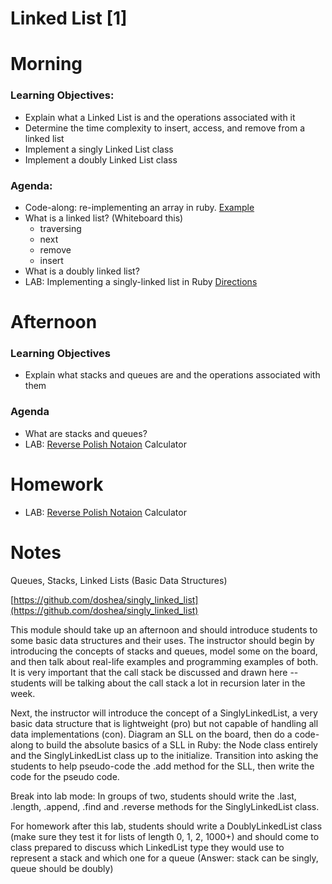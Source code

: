 # Linked List [1]

# Morning

### Learning Objectives:

* Explain what a Linked List is and the operations associated with it
* Determine the time complexity to insert, access, and remove from a linked list
* Implement a singly Linked List class
* Implement a doubly Linked List class

### Agenda:
* Code-along: re-implementing an array in ruby. [Example](http://stackoverflow.com/questions/1571349/can-the-array-be-reinvented-in-ruby/1572035#1572035)
* What is a linked list? (Whiteboard this)
	* traversing 
	* next
	* remove
	* insert
* What is a doubly linked list?
* LAB: Implementing a singly-linked list in Ruby [Directions](https://gist.github.com/sferik/ee96ef15e46548bbb1ea)

# Afternoon

### Learning Objectives

* Explain what stacks and queues are and the operations associated with them


### Agenda

* What are stacks and queues?
* LAB: [Reverse Polish Notaion](linked_lists_lab/reverse_polish/readme.md) Calculator

# Homework

* LAB: [Reverse Polish Notaion](linked_lists_lab/reverse_polish/readme.md) Calculator

# Notes
Queues, Stacks, Linked Lists (Basic Data Structures)

[https://github.com/doshea/singly_linked_list](https://github.com/doshea/singly_linked_list)

This module should take up an afternoon and should introduce students to some basic data structures and their uses. The instructor should begin by introducing the concepts of stacks and queues, model some on the board, and then talk about real-life examples and programming examples of both. It is very important that the call stack be discussed and drawn here -- students will be talking about the call stack a lot in recursion later in the week.

Next, the instructor will introduce the concept of a SinglyLinkedList, a very basic data structure that is lightweight (pro) but not capable of handling all data implementations (con). Diagram an SLL on the board, then do a code-along to build the absolute basics of a SLL in Ruby: the Node class entirely and the SinglyLinkedList class up to the initialize. Transition into asking the students to help pseudo-code the .add method for the SLL, then write the code for the pseudo code.

Break into lab mode: In groups of two, students should write the .last, .length, .append, .find and .reverse methods for the SinglyLinkedList class.

For homework after this lab, students should write a DoublyLinkedList class (make sure they test it for lists of length 0, 1, 2, 1000+) and should come to class prepared to discuss which LinkedList type they would use to represent a stack and which one for a queue (Answer: stack can be singly, queue should be doubly)
